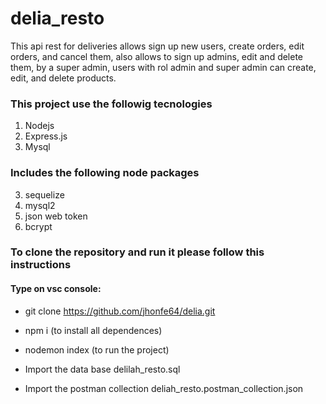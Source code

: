 # delia_resto

This api rest for deliveries allows sign up new users, create orders, edit orders, and cancel them, also allows to sign up admins, edit and delete them, by a super admin, users with rol admin and super admin can create, edit, and delete products.


### This project use the followig tecnologies

1. Nodejs
2. Express.js
3. Mysql

### Includes the following node packages

3. sequelize
3. mysql2
4. json web token
5. bcrypt

### To clone the repository and run it please follow this instructions

#### Type on vsc console:

- git clone https://github.com/jhonfe64/delia.git
- npm i (to install all dependences) 
- nodemon index (to run the project)


- Import the data base delilah_resto.sql
- Import the postman collection deliah_resto.postman_collection.json


